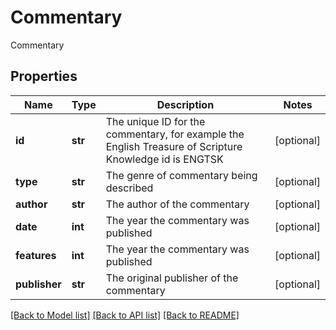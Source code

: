 # Commentary

Commentary
## Properties
Name | Type | Description | Notes
------------ | ------------- | ------------- | -------------
**id** | **str** | The unique ID for the commentary, for example the English Treasure of Scripture Knowledge id is ENGTSK | [optional] 
**type** | **str** | The genre of commentary being described | [optional] 
**author** | **str** | The author of the commentary | [optional] 
**date** | **int** | The year the commentary was published | [optional] 
**features** | **int** | The year the commentary was published | [optional] 
**publisher** | **str** | The original publisher of the commentary | [optional] 

[[Back to Model list]](../README.md#documentation-for-models) [[Back to API list]](../README.md#documentation-for-api-endpoints) [[Back to README]](../README.md)


